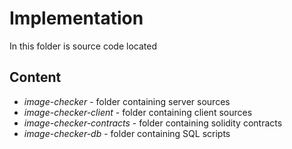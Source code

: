 # Implementation
In this folder is source code located
## Content
* _image-checker_ - folder containing server sources
* _image-checker-client_ - folder containing client sources
* _image-checker-contracts_ - folder containing solidity contracts
* _image-checker-db_ - folder containing SQL scripts